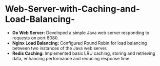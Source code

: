 # Web-Server-with-Caching-and-Load-Balancing-

- **Go Web Server:** Developed a simple Java web server responding to requests on port 8080.
- **Nginx Load Balancing:** Configured Round Robin for load balancing between two instances of the Java web server.
- **Redis Caching:** Implemented basic LRU caching, storing and retrieving data, enhancing performance and reducing response time.
